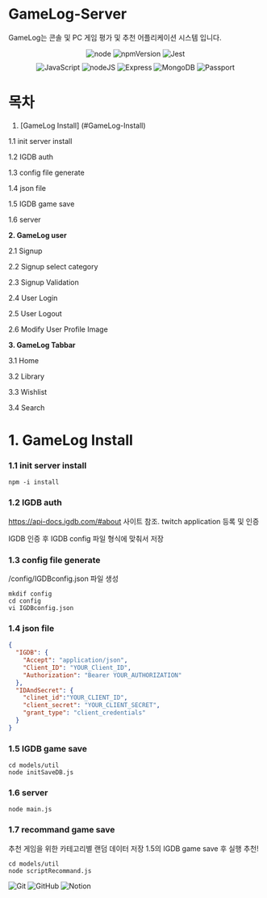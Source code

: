 # GameLog-Server

GameLog는 콘솔 및 PC 게임 평가 및 추천 어플리케이션 시스템 입니다.

<div align="center">
 <img alt="node" src ="https://img.shields.io/badge/node-12.18.3-339933?logo=nodedotjs">
 <img alt="npmVersion" src ="https://img.shields.io/badge/npm package-7.11.1-CB3837?logo=npm">
 <img alt="Jest" src ="https://img.shields.io/badge/Jest-27.2.4-C21325?logo=jest">
</div>

<div align="center" style="margin: 10px">
  <img alt="JavaScript" src ="https://img.shields.io/badge/JavaScript-F7DF1E.svg?&style=for-the-badge&logo=JavaScript&logoColor=white"/>
  <img alt="nodeJS" src ="https://img.shields.io/badge/nodeJS-339933.svg?&style=for-the-badge&logo=nodedotjs&logoColor=white"/>
  <img alt="Express" src ="https://img.shields.io/badge/Express-000000.svg?&style=for-the-badge&logo=Express&logoColor=white"/>
  <img alt="MongoDB" src ="https://img.shields.io/badge/MongoDB-47A248.svg?&style=for-the-badge&logo=MongoDB&logoColor=white"/>
  <img alt="Passport" src ="https://img.shields.io/badge/Passport-34E27A.svg?&style=for-the-badge&logo=Passport&logoColor=white"/>
</div>

# 목차

1. [GameLog Install] (#GameLog-Install)

1.1 init server install

1.2 IGDB auth

1.3 config file generate

1.4 json file

1.5 IGDB game save

1.6 server

**2. GameLog user**

2.1 Signup

2.2 Signup select category

2.3 Signup Validation

2.4 User Login

2.5 User Logout

2.6 Modify User Profile Image 

**3. GameLog Tabbar**

3.1 Home

3.2 Library

3.3 Wishlist

3.4 Search


# 1. GameLog Install

### 1.1 init server install
```console
npm -i install
```

### 1.2 IGDB auth
https://api-docs.igdb.com/#about 사이트 참조.
twitch application 등록 및 인증

IGDB 인증 후 IGDB config 파일 형식에 맞춰서 저장


### 1.3 config file generate
/config/IGDBconfig.json 파일 생성
```console
mkdif config
cd config
vi IGDBconfig.json
```
### 1.4 json file
```json
{
  "IGDB": {
    "Accept": "application/json",
    "Client_ID": "YOUR_Client_ID",
    "Authorization": "Bearer YOUR_AUTHORIZATION"
  },
  "IDAndSecret": {
    "clinet_id":"YOUR_CLIENT_ID",
    "client_secret": "YOUR_CLIENT_SECRET",
    "grant_type": "client_credentials"
  }
}
```

### 1.5 IGDB game save
```console
cd models/util
node initSaveDB.js
```

### 1.6 server
```console
node main.js
```

### 1.7 recommand game save

추천 게임을 위한 카테고리별 랜덤 데이터 저장
1.5의 IGDB game save 후 실행 추천!

```console
cd models/util
node scriptRecommand.js
```





 <img alt="Git" src ="https://img.shields.io/badge/Git-F05032.svg?&style=for-the-badge&logo=Git&logoColor=white"/>
 <img alt="GitHub" src ="https://img.shields.io/badge/GitHub-181717.svg?&style=for-the-badge&logo=GitHub&logoColor=white"/>
 <img alt="Notion" src ="https://img.shields.io/badge/Notion-000000.svg?&style=for-the-badge&logo=Notion&logoColor=white"/>
 
